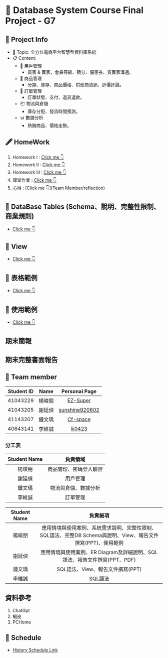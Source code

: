 # 👥 Database System Course Final Project - G7

## 📒 Project Info
* 📌 Topic: 全方位電商平台智慧型資料庫系統
* 📋 Content:
  * 👤 用戶管理
    * 買家 & 賣家，會員等級、積分、優惠券、買賣家溝通。 
  * 📜 商品管理
    * 分類、庫存、商品價格、供應商資訊、評價評論。
  * 🧾 訂單管理
    * 訂單狀態、支付、退貨退款。
  * 📦 物流與倉儲
    * 庫存分配、發貨時間預測。
  * 📊 數據分析
    * 熱銷商品、價格走勢。

## 🖋️ HomeWork
 1. Homework I : [Click me 👇](HomeWork/作業一.md)
 2. Homework II : [Click me 👇](HomeWork/作業二.md)
 3. Homework III : [Click me 👇](HomeWork/作業三.md)
 4. 課堂作業 : [Click me 👇](HomeWork/課堂作業.md)
 5. 心得 : [Click me 👇](Team Member/reflection)

## 📝 DataBase Tables (Schema、說明、完整性限制、商業規則)
* [Click me 👇](File/DataIntegrityRequirements.md)

## 📝 View
* [Click me 👇](File/View.md)

## 📝 表格範例
* [Click me 👇](File/TableExample.md)

## 📝 使用範例
* [Click me 👇](File/UsageExample.md)

## 期末簡報


## 期末完整書面報告



## 👾 Team member
|Student ID|Name|Personal Page|
|:---:|:---:|:----:|
|41043229|楊峻朋|[EZ-Super](https://github.com/EZ-Super)|
|41043205|謝延偵|[sunshine920602](https://github.com/EZ-Super/Database-System-Course-Final-Project/blob/main/Team%20Member/%E8%AC%9D%E5%BB%B6%E5%81%B5.md)|
|41143207|鍾文瑀|[Cf-space](https://github.com/EZ-Super/Database-System-Course-Final-Project/blob/main/Team%20Member/%E9%8D%BE%E6%96%87%E7%91%80.md)
|40843141|李維誠|[lii0423](https://github.com/EZ-Super/Database-System-Course-Final-Project/blob/main/Team%20Member/%E6%9D%8E%E7%B6%AD%E8%AA%A0.md)|


### 分工表 
|Student Name|負責領域|
|:---:|:----:|
|楊峻朋|商品管理、密碼登入驗證|
|謝延偵|用戶管理|
|鍾文瑀|物流與倉儲、數據分析|
|李維誠|訂單管理|

|Student Name|負責細項|
|:---:|:----:|
|楊峻朋|應用情境與使用案例、系統需求說明、完整性限制、SQL語法、完整DB Schema與說明、View、報告文件撰寫(PPT)、使用範例|
|謝延偵|應用情境與使用案例、ER Diagram及詳細說明、SQL語法、報告文件撰寫(PPT、PDF)|
|鍾文瑀|SQL語法、View、報告文件撰寫(PPT)|
|李維誠|SQL語法|

## 資料參考
1. ChatGpt
2. 蝦皮
3. PCHome


## 📆 Schedule
* [History Schedule Link](schedule.md)

